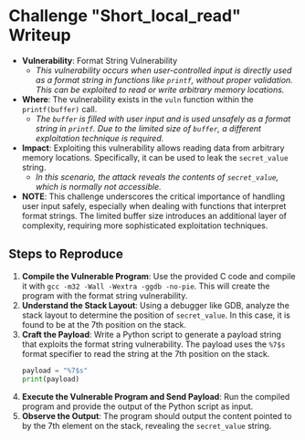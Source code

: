 # Challenge "Short_local_read" Writeup

- **Vulnerability**: Format String Vulnerability
  - _This vulnerability occurs when user-controlled input is directly used as a format string in functions like `printf`, without proper validation. This can be exploited to read or write arbitrary memory locations._
- **Where**: The vulnerability exists in the `vuln` function within the `printf(buffer)` call.
  - _The `buffer` is filled with user input and is used unsafely as a format string in `printf`. Due to the limited size of `buffer`, a different exploitation technique is required._
- **Impact**: Exploiting this vulnerability allows reading data from arbitrary memory locations. Specifically, it can be used to leak the `secret_value` string.
  - _In this scenario, the attack reveals the contents of `secret_value`, which is normally not accessible._
- **NOTE**: This challenge underscores the critical importance of handling user input safely, especially when dealing with functions that interpret format strings. The limited buffer size introduces an additional layer of complexity, requiring more sophisticated exploitation techniques.

## Steps to Reproduce

1. **Compile the Vulnerable Program**: Use the provided C code and compile it with `gcc -m32 -Wall -Wextra -ggdb -no-pie`. This will create the program with the format string vulnerability.
2. **Understand the Stack Layout**: Using a debugger like GDB, analyze the stack layout to determine the position of `secret_value`. In this case, it is found to be at the 7th position on the stack.
3. **Craft the Payload**: Write a Python script to generate a payload string that exploits the format string vulnerability. The payload uses the `%7$s` format specifier to read the string at the 7th position on the stack.
   ```python
   payload = "%7$s"
   print(payload)
    ```
4. **Execute the Vulnerable Program and Send Payload**: Run the compiled program and provide the output of the Python script as input.
5. **Observe the Output**: The program should output the content pointed to by the 7th element on the stack, revealing the `secret_value` string.
